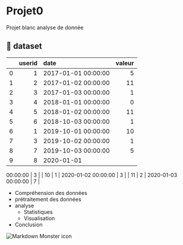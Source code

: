 # Projet0
Projet blanc analyse de donnée
## :file_folder: dataset 

|    |   userid | date                |   valeur |
|---:|---------:|:--------------------|---------:|
|  0 |        1 | 2017-01-01 00:00:00 |        5 |
|  1 |        2 | 2017-01-02 00:00:00 |       11 |
|  2 |        3 | 2017-01-03 00:00:00 |        1 |
|  3 |        4 | 2018-01-01 00:00:00 |        0 |
|  4 |        5 | 2018-01-02 00:00:00 |       11 |
|  5 |        6 | 2018-10-03 00:00:00 |        1 |
|  6 |        1 | 2019-10-01 00:00:00 |       10 |
|  7 |        3 | 2019-10-02 00:00:00 |        1 |
|  8 |        7 | 2019-10-03 00:00:00 |        5 |
|  9 |        8 | 2020-01-01 

00:00:00 |        3 |
| 10 |        1 | 2020-01-02 00:00:00 |        3 |
| 11 |        2 | 2020-01-03 00:00:00 |        7 |


* Compréhension des données
* prétraitement des données
* analyse
  * Statistiques
  * Visualisation
* Conclusion





<img src="https://seeklogo.com//images/P/pandas-logo-776F6D45BB-seeklogo.com.png"
     alt="Markdown Monster icon"
     style="float: left; margin-right: 10px;" />